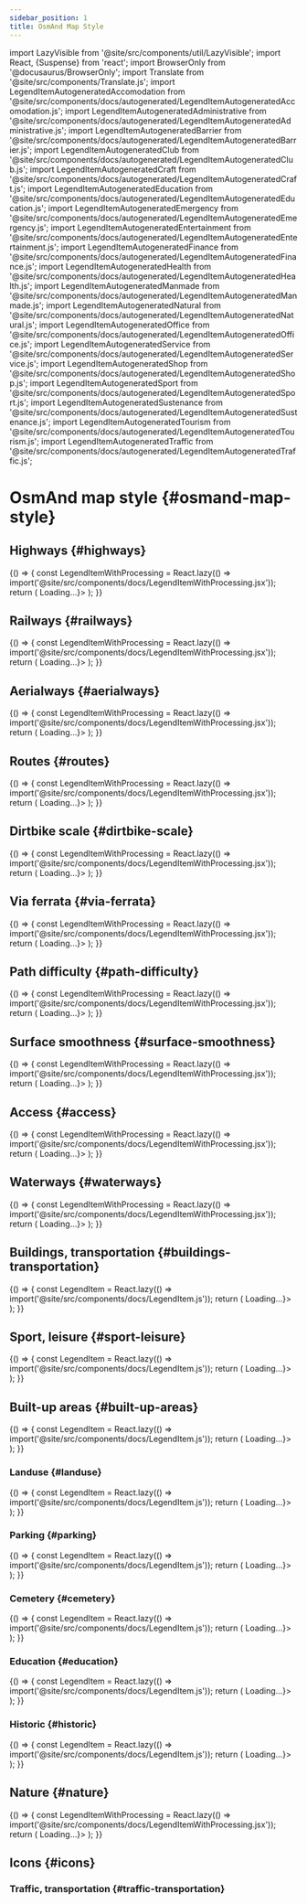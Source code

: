 ```yaml
---
sidebar_position: 1
title: OsmAnd Map Style
---
```

import LazyVisible from '@site/src/components/util/LazyVisible';
import React, {Suspense} from 'react';
import BrowserOnly from '@docusaurus/BrowserOnly';
import Translate from '@site/src/components/Translate.js';
import LegendItemAutogeneratedAccomodation from '@site/src/components/docs/autogenerated/LegendItemAutogeneratedAccomodation.js';
import LegendItemAutogeneratedAdministrative from '@site/src/components/docs/autogenerated/LegendItemAutogeneratedAdministrative.js';
import LegendItemAutogeneratedBarrier from '@site/src/components/docs/autogenerated/LegendItemAutogeneratedBarrier.js';
import LegendItemAutogeneratedClub from '@site/src/components/docs/autogenerated/LegendItemAutogeneratedClub.js';
import LegendItemAutogeneratedCraft from '@site/src/components/docs/autogenerated/LegendItemAutogeneratedCraft.js';
import LegendItemAutogeneratedEducation from '@site/src/components/docs/autogenerated/LegendItemAutogeneratedEducation.js';
import LegendItemAutogeneratedEmergency from '@site/src/components/docs/autogenerated/LegendItemAutogeneratedEmergency.js';
import LegendItemAutogeneratedEntertainment from '@site/src/components/docs/autogenerated/LegendItemAutogeneratedEntertainment.js';
import LegendItemAutogeneratedFinance from '@site/src/components/docs/autogenerated/LegendItemAutogeneratedFinance.js';
import LegendItemAutogeneratedHealth from '@site/src/components/docs/autogenerated/LegendItemAutogeneratedHealth.js';
import LegendItemAutogeneratedManmade from '@site/src/components/docs/autogenerated/LegendItemAutogeneratedManmade.js';
import LegendItemAutogeneratedNatural from '@site/src/components/docs/autogenerated/LegendItemAutogeneratedNatural.js';
import LegendItemAutogeneratedOffice from '@site/src/components/docs/autogenerated/LegendItemAutogeneratedOffice.js';
import LegendItemAutogeneratedService from '@site/src/components/docs/autogenerated/LegendItemAutogeneratedService.js';
import LegendItemAutogeneratedShop from '@site/src/components/docs/autogenerated/LegendItemAutogeneratedShop.js';
import LegendItemAutogeneratedSport from '@site/src/components/docs/autogenerated/LegendItemAutogeneratedSport.js';
import LegendItemAutogeneratedSustenance from '@site/src/components/docs/autogenerated/LegendItemAutogeneratedSustenance.js';
import LegendItemAutogeneratedTourism from '@site/src/components/docs/autogenerated/LegendItemAutogeneratedTourism.js';
import LegendItemAutogeneratedTraffic from '@site/src/components/docs/autogenerated/LegendItemAutogeneratedTraffic.js';

# OsmAnd map style {#osmand-map-style}
<Translate android="yes" id="default_render_descr" />


## Highways {#highways}

<LazyVisible>
  <BrowserOnly>
    {() => {
      const LegendItemWithProcessing = React.lazy(() => import('@site/src/components/docs/LegendItemWithProcessing.jsx'));
      return (
        <Suspense fallback={<div style={{height:240, width:'100%'}}>Loading…</div>}>
          <LegendItemWithProcessing
            svgPath="/img/map-legend/osmand-highways"
            svgParts={{
            'highways': 'Highways',
            'motorway': 'Motorway',
            'trunk': 'Trunk',
            'primary': 'Primary',
            'secondary': 'Secondary',
            'tertiary': 'Tertiary',
            'residential': 'Residential',
            'unclassified': 'Unclassified',
            'service': 'Service',
            'driveway': 'Driveway',
            'living_street': 'Living street',
            'pedestrian': 'Pedestrian',
            'road_unknown_type': 'Road (unknown type)',
            'track': 'Track',
            'cycleway': 'Cycleway',
            'raceway': 'Raceway',
            'escape_lane': 'Escape lane',
            'abandoned_road': 'Abandoned road',
            'abandoned_track': 'Abandoned track',
            'bus_way': 'Bus way',
            'footway': 'Footway',
            'footway_crossing': 'Footway crossing',
            'path': 'Path',
            'steps': 'Steps',
            'steps_with_a_ramp': 'Steps with a ramp',
            'escalator': 'Escalator',
            'goods_conveyor': 'Goods conveyor',
            'elevator': 'Elevator',
            'bridleway': 'Bridleway',
            'construction': 'Construction',
            'proposed': 'Proposed',
            'bridges_1': 'Bridges',
            'tunnels_1': 'Tunnels',
            'bridges_2': 'Bridges',
            'tunnels_2': 'Tunnels',
            'cycleway_lane': 'Cycleway lane',
            'cycleway_track': 'Cycleway track',
            'cycleway_opposite_lane': 'Cycleway opposite lane',
            'cycleway_share_busway': 'Cycleway-share busway',
            'cycleway_opposite': 'Cycleway opposite',
            'cycle_street': 'Cycle street'
            }}/>
        </Suspense>
      );
    }}
  </BrowserOnly>
</LazyVisible>

## Railways {#railways}

<LazyVisible>
  <BrowserOnly>
    {() => {
      const LegendItemWithProcessing = React.lazy(() => import('@site/src/components/docs/LegendItemWithProcessing.jsx'));
      return (
        <Suspense fallback={<div style={{height:240, width:'100%'}}>Loading…</div>}>
          <LegendItemWithProcessing
          svgPath={'/img/map-legend/osmand-railways'}
          svgParts={{
          'rail': 'Rail',
          'bridge': 'Bridge',
          'tunnel': 'Tunnel',
          'railway_spur': 'Railway spur',
          'tram': 'Tram',
          'subway': 'Subway',
          'subway_underground': 'Subway (underground)',
          'light_rail': 'Light rail',
          'abandoned': 'Abandoned',
          'disused': 'Disused',
          'preserved': 'Preserved',
          'narrow_gauge': 'Narrow gauge',
          'construction': 'Construction',
          'monorail': 'Monorail',
          'funicular': 'Funicular'
          }}/>
        </Suspense>
      );
    }}
  </BrowserOnly>
</LazyVisible>

## Aerialways {#aerialways}

<LazyVisible>
  <BrowserOnly>
    {() => {
      const LegendItemWithProcessing = React.lazy(() => import('@site/src/components/docs/LegendItemWithProcessing.jsx'));
      return (
        <Suspense fallback={<div style={{height:240, width:'100%'}}>Loading…</div>}>
          <LegendItemWithProcessing
          svgPath={'/img/map-legend/osmand-aerialways'}
          svgParts={{
          'cable_car': 'Cable car',
          'gondola': 'Gondola',
          'chair_lift': 'Chair lift',
          't_bar': 'T-bar',
          'j_bar': 'J-bar',
          'platter': 'Platter',
          'mixed_lift': 'Mixed-lift',
          'drag_lift': 'Drag lift',
          'magic_carpet': 'Magic carpet',
          'rope_tow': 'Rope tow',
          'goods': 'Goods',
          'zip_line': 'Zip-line'
          }}/>
        </Suspense>
      );
    }}
  </BrowserOnly>
</LazyVisible>

## Routes {#routes}

<LazyVisible>
  <BrowserOnly>
    {() => {
      const LegendItemWithProcessing = React.lazy(() => import('@site/src/components/docs/LegendItemWithProcessing.jsx'));
      return (
        <Suspense fallback={<div style={{height:240, width:'100%'}}>Loading…</div>}>
          <LegendItemWithProcessing
          svgPath={'/img/map-legend/osmand-routes'}
          svgParts={{
          'transport_bus': 'Bus',
          'transport_share_taxi': 'Share taxi',
          'transport_trolleybus': 'Trolleybus',
          'transport_tram': 'Tram',
          'transport_train': 'Train',
          'transport_light_rail': 'Light rail',
          'transport_monorail': 'Monorail',
          'transport_funicular': 'Funicular',
          'routes_hiking': 'Hiking route',
          'routes_hiking_osmc': 'Hiking route (OSMC)',
          'routes_ferry': 'Ferry route',
          'mtb_scale_imba_0': 'MTB Scale IMBA 0',
          'mtb_scale_imba_1': 'MTB Scale IMBA 1',
          'mtb_scale_imba_2': 'MTB Scale IMBA 2',
          'mtb_scale_imba_3_4': 'MTB Scale IMBA 3,4',
          'infrastructure_railway_platform': 'Railway platform',
          'infrastructure_public_transport_platform': 'Public transport platform',
          'infrastructure_runway': 'Runway',
          'infrastructure_taxiway': 'Taxiway',
          'infrastructure_leisure_track': 'Leisure track',
          'infrastructure_minor_power_line': 'Minor power line',
          'infrastructure_major_power_line': 'Major power line',
          'infrastructure_roller_coaster': 'Roller-coaster',
          'infrastructure_reinforced_slope': 'Reinforced slope',
          'infrastructure_crevasse': 'Crevasse',
          'illumination_not_illuminated_street': 'Not illuminated street',
          'cycling_international_network': 'International Cycling Network',
          'cycling_local_network': 'Local Cycling Network',
          'cycling_national_network': 'National Cycling Network',
          'cycling_regional_network': 'Regional Cycling Network',
          'cycling_bicycle_route': 'Bicycle route',
          'mtb_route': 'MTB route',
          'mtb_scale_0_easy': '0 - Easy',
          'mtb_scale_1_intermediate': '1 - Intermediate, uphill: 1',
          'mtb_scale_2_advanced': '2 - Advanced, uphill: 2',
          'mtb_scale_3_expert': '3 - Expert, uphill: 3',
          'mtb_scale_4_extreme_i': '4 - Extreme I, uphill: 4',
          'mtb_scale_5_extreme_ii': '5 - Extreme II, uphill: 5',
          'mtb_scale_6_impossible': '6 - Impossible',
          'biking_recommended': 'Recommended (yellow glow)',
          'biking_bad_for_biking': 'Bad for biking (transparent)',
          'barriers_regular': 'Regular barrier',
          'barriers_ditch': 'Ditch (barrier)',
          'barriers_hedge': 'Hedge',
          'barriers_city_wall': 'City wall',
          'barriers_retaining_wall': 'Retaining wall',
          'barriers_embankment': 'Embankment',
          'barriers_barrier_embankment': 'Barrier embankment',
          'barriers_pipeline': 'Pipeline',
          'boundaries_administrative': 'Administrative boundary',
          'boundaries_national_park': 'National park boundary',
          'illumination_illuminated_street': 'Illuminated street',
          'illumination_underground_illuminated_way': 'Underground illuminated way',
          'illumination_temporarily_illuminated_street': 'Temporarily illuminated street'
          }}/>
        </Suspense>
      );
    }}
  </BrowserOnly>
</LazyVisible>

## Dirtbike scale {#dirtbike-scale}

<LazyVisible>
  <BrowserOnly>
    {() => {
      const LegendItemWithProcessing = React.lazy(() => import('@site/src/components/docs/LegendItemWithProcessing.jsx'));
      return (
        <Suspense fallback={<div style={{height:240, width:'100%'}}>Loading…</div>}>
          <LegendItemWithProcessing
          svgPath={'/img/map-legend/osmand-routes-dirtbike'}
          svgParts={{
          'g0': '0',
          'g1': '1',
          'g2': '2',
          'g3': '3',
          'g4': '4',
          'g5': '5',
          'g6': '6',
          'g7': '?'
          }}/>
        </Suspense>
      );
    }}
  </BrowserOnly>
</LazyVisible>

## Via ferrata {#via-ferrata}

<LazyVisible>
  <BrowserOnly>
    {() => {
      const LegendItemWithProcessing = React.lazy(() => import('@site/src/components/docs/LegendItemWithProcessing.jsx'));
      return (
        <Suspense fallback={<div style={{height:240, width:'100%'}}>Loading…</div>}>
          <LegendItemWithProcessing
          svgPath={'/img/map-legend/osmand-via-ferrata'}
          svgParts={{
          'via_ferrata': 'Via ferrata',
          'scale_0': 'Scale 0',
          'scale_1': 'Scale 1',
          'scale_2': 'Scale 2',
          'scale_3': 'Scale 3',
          'scale_4': 'Scale 4',
          'scale_5': 'Scale 5',
          'scale_6': 'Scale 6'
          }}/>
        </Suspense>
      );
    }}
  </BrowserOnly>
</LazyVisible>

## Path difficulty {#path-difficulty}

<LazyVisible>
  <BrowserOnly>
    {() => {
      const LegendItemWithProcessing = React.lazy(() => import('@site/src/components/docs/LegendItemWithProcessing.jsx'));
      return (
        <Suspense fallback={<div style={{height:240, width:'100%'}}>Loading…</div>}>
          <LegendItemWithProcessing
          svgPath={'/img/map-legend/osmand-path-difficulty'}
          svgParts={{
          'hiking': 'Hiking',
          'mountain_hiking': 'Mountain hiking',
          'demanding_mountain_hiking': 'Demanding mountain hiking',
          'alpine_hiking': 'Alpine hiking',
          'demanding_alpine_hiking': 'Demanding alpine hiking',
          'difficult_alpine_hiking': 'Difficult alpine hiking',
          'grade_1': 'Grade 1',
          'grade_2': 'Grade 2',
          'grade_3': 'Grade 3',
          'grade_4': 'Grade 4',
          'grade_5': 'Grade 5'
          }}/>
        </Suspense>
      );
    }}
  </BrowserOnly>
</LazyVisible>

## Surface smoothness {#surface-smoothness}

<LazyVisible>
  <BrowserOnly>
    {() => {
      const LegendItemWithProcessing = React.lazy(() => import('@site/src/components/docs/LegendItemWithProcessing.jsx'));
      return (
        <Suspense fallback={<div style={{height:240, width:'100%'}}>Loading…</div>}>
          <LegendItemWithProcessing
          svgPath={'/img/map-legend/osmand-surface-smoothness'}
          svgParts={{
          'asphalt': 'Asphalt',
          'paved': 'Paved (concrete,stone,wood etc)',
          'loosely_paved': 'Loosely paved (compacted, gravel)',
          'ground_earth': 'Ground,earth',
          'sand': 'Sand',
          'grass': 'Grass',
          'grass_paver': 'Grass paver',
          'dirt': 'Dirt',
          'mud': 'Mud',
          'ice_snow': 'Ice,snow',
          'salt': 'Salt',
          'excellent': 'Excellent (grade1)',
          'good': 'Good (grade2)',
          'intermediate': 'Intermediate (grade3)',
          'bad': 'Bad (grade3)',
          'very_bad': 'Very bad (grade4)',
          'horrible': 'Horrible (grade4)',
          'very_horrible': 'Very horrible (grade5)',
          'impassable': 'Impassable (grade5)',
          'bad_trail_visibility': 'Bad trail visibility'
          }}/>
        </Suspense>
      );
    }}
  </BrowserOnly>
</LazyVisible>

## Access {#access}

<LazyVisible>
  <BrowserOnly>
    {() => {
      const LegendItemWithProcessing = React.lazy(() => import('@site/src/components/docs/LegendItemWithProcessing.jsx'));
      return (
        <Suspense fallback={<div style={{height:240, width:'100%'}}>Loading…</div>}>
          <LegendItemWithProcessing
          svgPath={'/img/map-legend/osmand-access'}
          svgParts={{
          'access_PrivateColor' :'Access Private',
          'access_DestinationColor' :'Access Destination',
          'access_PermissiveColor' :'Access Permissive',
          'access_CustomersColor' :'Access Customers',
          'access_DeliveryColor' :'Access Delivery',
          'access_AgriculturalColor' :'Access Agricultural',
          'access_EmergencyColor' :'Access Emergency',
          'access_tollColor' :'Access Toll'
          }}/>
        </Suspense>
      );
    }}
  </BrowserOnly>
</LazyVisible>

## Waterways {#waterways}

<LazyVisible>
  <BrowserOnly>
    {() => {
      const LegendItemWithProcessing = React.lazy(() => import('@site/src/components/docs/LegendItemWithProcessing.jsx'));
      return (
        <Suspense fallback={<div style={{height:240, width:'100%'}}>Loading…</div>}>
          <LegendItemWithProcessing
          svgPath={'/img/map-legend/osmand-waterways'}
          svgParts={{
          'river': 'River',
          'canal': 'Canal',
          'stream': 'Stream',
          'drain': 'Drain',
          'ditch': 'Ditch',
          'intermittent_stream': 'Intermittent stream',
          'dam': 'Dam',
          'weir': 'Weir',
          'groyne': 'Groyne',
          'breakwater': 'Breakwater',
          'pier': 'Pier',
          'cliff': 'Cliff',
          'slope': 'Slope',
          'earth_bank': 'Earth bank',
          'ridge_arete': 'Ridge, arete',
          'valley': 'Valley',
          'waterfall': 'Waterfall',
          'tree_row': 'Tree row',
          'cutline': 'Cutline',
          'water_slide': 'Water-slide'
          }}/>
        </Suspense>
      );
    }}
  </BrowserOnly>
</LazyVisible>

## Buildings, transportation {#buildings-transportation}

<LazyVisible>
  <BrowserOnly>
    {() => {
      const LegendItem = React.lazy(() => import('@site/src/components/docs/LegendItem.js'));
      return (
        <Suspense fallback={<div style={{height:240, width:'100%'}}>Loading…</div>}>
          <LegendItem 
          itemsMap={{
          'Regular Building' : 'buildigns/building_RegularColor',
          'Industrianl, garagaes etc.' : 'buildigns/building_IndustrialColor',
          'Residential' : 'buildigns/building_ResidentialColor',
          'Hospital, civic, educational' : 'buildigns/building_HospitalColor',
          'Commercial, retail' : 'buildigns/building_CommercialColor',
          'Place of worship, historic tower' : 'buildigns/building_churchColor',
          'Abandoned, damaged, collapsed' : 'buildigns/building_AbandonedColor',
          'Construction' : 'buildigns/building_ConstructionColor',
          'Proposed' : 'buildigns/building_ProposedColor',
          'Military: barraks' : 'buildigns/building_MilitaryColor',
          'Bunker' : 'buildigns/building_bunker',
          'Railway station' : 'buildigns/building_railway_station',
          'Aerialway station' : 'buildigns/building_aerialway_station',
          'Public transport platform' : 'buildigns/building_public_transport_platform',
          'Aerodrome' : 'buildigns/building_aerodromeColor',
          'Aeroway terminal' : 'buildigns/building_aerowayTerminalColor',
          'Apron' : 'buildigns/building_apronColor',
          'Helipad' : 'buildigns/building_aeroway_helipad',
          }}/>
        </Suspense>
      );
    }}
  </BrowserOnly>
</LazyVisible>

## Sport, leisure {#sport-leisure}

<LazyVisible>
  <BrowserOnly>
    {() => {
      const LegendItem = React.lazy(() => import('@site/src/components/docs/LegendItem.js'));
      return (
        <Suspense fallback={<div style={{height:240, width:'100%'}}>Loading…</div>}>
          <LegendItem 
          itemsMap={{
          'Stadium' : 'sport_leisure/sport_Stadium',
          'Sports Centre' : 'sport_leisure/sport_sportsCentreColor',
          'Track (leisure)' : 'sport_leisure/sport_track',
          'Golf Course' : 'sport_leisure/leisure_golfCourseColor',
          'Park' : 'sport_leisure/leisure_Park',
          'Recreation ground' : 'sport_leisure/leisure_recreationGroundColor',
          'Pitch' : 'sport_leisure/leisure_pitchColor',
          'Horse riding' : 'sport_leisure/leisure_horse_riding',
          'Playground' : 'sport_leisure/leisure_playgroundColor',
          'Common (leisure)' : 'sport_leisure/leisure_leisureCommonColor',
          'Camp site' : 'sport_leisure/leisure_camp_site',
          'Outdoor seating' : 'sport_leisure/leisure_outdoor_seating',
          'Caravan site' : 'sport_leisure/leisure_caravan_site',
          'Picnic site' : 'sport_leisure/leisure_picnic_site',
          'Rest area' : 'sport_leisure/leisure_rest_area',
          'Beach resort' : 'sport_leisure/leisure_beach_resort',
          'Bleachers' : 'sport_leisure/leisure_bleachers',
          }}/>
        </Suspense>
      );
    }}
  </BrowserOnly>
</LazyVisible>

## Built-up areas {#built-up-areas}

<LazyVisible>
  <BrowserOnly>
    {() => {
      const LegendItem = React.lazy(() => import('@site/src/components/docs/LegendItem.js'));
      return (
        <Suspense fallback={<div style={{height:240, width:'100%'}}>Loading…</div>}>
          <LegendItem 
          itemsMap={{
          'Place Of Worship' : 'built-up-areas/built-up_PlaceOfWorship',
          'Monastery' : 'built-up-areas/built-up_Monastery',
          'Water Park' : 'built-up-areas/built-up_WaterPark',
          'Theme Park' : 'built-up-areas/built-up_ThemePark',
          'Zoo' : 'built-up-areas/built-up_Zoo',
          'Climbing Crag' : 'built-up-areas/built-up_ClimbingCrag',
          'Landuse Allotments Color' : 'built-up-areas/built-up_landuseAllotmentsColor',
          'City Wall' : 'built-up-areas/built-up_CityWall',
          'Fountain' : 'built-up-areas/built-up_Fountain',
          'Cinema' : 'built-up-areas/built-up_amenityCinema',
          'Hospital' : 'built-up-areas/built-up_amenityHospital',
          'Social Facility' : 'built-up-areas/built-up_SocialFacility',
          'LandFill' : 'built-up-areas/built-up_LandFill',
          'Spoil heap' : 'built-up-areas/built-up_spoilHeapColor',
          'Landuse Construction Color' : 'built-up-areas/built-up_landuseConstructionColor',
          'Prison' : 'built-up-areas/built-up_Prison',
          'Quarry' : 'built-up-areas/built-up_landuseQuarry',
          'Military' : 'built-up-areas/built-up_landuseMilitary',
          'Military Danger Area' : 'built-up-areas/built-up_landuseMilitaryDangerArea',
          'Power Plant' : 'built-up-areas/built-up_landusePowerPlant',
          'Power Substation' : 'built-up-areas/built-up_landusePowerSubstation',
          }}/>
        </Suspense>
      );
    }}
  </BrowserOnly>
</LazyVisible>

### Landuse {#landuse}

<LazyVisible>
  <BrowserOnly>
    {() => {
      const LegendItem = React.lazy(() => import('@site/src/components/docs/LegendItem.js'));
      return (
        <Suspense fallback={<div style={{height:240, width:'100%'}}>Loading…</div>}>
          <LegendItem 
          itemsMap={{
          'Residential' : 'built-up-areas/built-up_Residential',
          'Residential (Rural)' : 'built-up-areas/built-up_ResidentialRural',
          'Industrial' : 'built-up-areas/built-up_landuseIndustrialColor',
          'Garages' : 'built-up-areas/built-up_landuseGaragesColor',
          'Railway' : 'built-up-areas/built-up_landuseRailway',
          'Farmyard' : 'built-up-areas/built-up_farmyardColor',
          'Retail' : 'built-up-areas/built-up_landuseRetailColor',
          'Commercial' : 'built-up-areas/built-up_landuseCommercialColor',
          'Abandone place' : 'built-up-areas/built-up_placeAbandoned',
          'Animal Keeping' : 'built-up-areas/built-up_AnimalKeeping',
          }}/>
        </Suspense>
      );
    }}
  </BrowserOnly>
</LazyVisible>

### Parking {#parking}

<LazyVisible>
  <BrowserOnly>
    {() => {
      const LegendItem = React.lazy(() => import('@site/src/components/docs/LegendItem.js'));
      return (
        <Suspense fallback={<div style={{height:240, width:'100%'}}>Loading…</div>}>
          <LegendItem 
          itemsMap={{
          'Parking' : 'built-up-areas/built-up_Parking',
          'Parking Permissive access' : 'built-up-areas/built-up_ParkingPermissive',
          'Parking Access Customers' : 'built-up-areas/built-up_ParkingAccessCustomers',
          'ParkingPaid' : 'built-up-areas/built-up_ParkingPaid',
          'ParkingBicycle' : 'built-up-areas/built-up_ParkingBicycle',
          }}/>
        </Suspense>
      );
    }}
  </BrowserOnly>
</LazyVisible>

### Cemetery {#cemetery}

<LazyVisible>
  <BrowserOnly>
    {() => {
      const LegendItem = React.lazy(() => import('@site/src/components/docs/LegendItem.js'));
      return (
        <Suspense fallback={<div style={{height:240, width:'100%'}}>Loading…</div>}>
          <LegendItem 
          itemsMap={{
          'Cemetery' : 'built-up-areas/built-up_cemeteryColor',
          'Christian cemetery' : 'built-up-areas/built-up_cemeteryColorСhristian',
          'Muslim cemetery' : 'built-up-areas/built-up_cemeteryColorMuslim',
          'Jewish cemetery' : 'built-up-areas/built-up_cemeteryColorJewish',
          }}/>
        </Suspense>
      );
    }}
  </BrowserOnly>
</LazyVisible>

### Education {#education}

<LazyVisible>
  <BrowserOnly>
    {() => {
      const LegendItem = React.lazy(() => import('@site/src/components/docs/LegendItem.js'));
      return (
        <Suspense fallback={<div style={{height:240, width:'100%'}}>Loading…</div>}>
          <LegendItem 
          itemsMap={{
          'KinderGarten' : 'built-up-areas/built-up_amenityKinderGarten',
          'School' : 'built-up-areas/built-up_amenitySchool',
          'College' : 'built-up-areas/built-up_amenityCollege',
          'University' : 'built-up-areas/built-up_amenityUniversity',
          'Training' : 'built-up-areas/built-up_amenityTraining',
          'Library' : 'built-up-areas/built-up_amenityLibrary',
          }}/>
        </Suspense>
      );
    }}
  </BrowserOnly>
</LazyVisible>

### Historic {#historic}

<LazyVisible>
  <BrowserOnly>
    {() => {
      const LegendItem = React.lazy(() => import('@site/src/components/docs/LegendItem.js'));
      return (
        <Suspense fallback={<div style={{height:240, width:'100%'}}>Loading…</div>}>
          <LegendItem 
          itemsMap={{
          'Archaeological Site' : 'built-up-areas/built-up_ArchaeologicalSite',
          'Historic Ruins' : 'built-up-areas/built-up_HistoricRuins',
          'Palaeontological Site' : 'built-up-areas/built-up_PalaeontologicalSite',
          }}/>
        </Suspense>
      );
    }}
  </BrowserOnly>
</LazyVisible>

## Nature {#nature}

<LazyVisible>
  <BrowserOnly>
    {() => {
      const LegendItemWithProcessing = React.lazy(() => import('@site/src/components/docs/LegendItemWithProcessing.jsx'));
      return (
        <Suspense fallback={<div style={{height:240, width:'100%'}}>Loading…</div>}>
          <LegendItemWithProcessing
          svgPath={'/img/map-legend/osmand-nature'}
          svgParts={{
          'water': 'Water',
          'swimming_pool': 'Swimming pool',
          'wood_unmaintained': 'Wood (unmaintained)',
          'broadleaved_wood': 'Broadleaved wood',
          'needleleaved_wood': 'Needleleaved wood',
          'mixed_wood': 'Mixed wood',
          'forest_maintained_by_human': 'Forest (maintained by human)',
          'broadleaved_forest': 'Broadleaved forest',
          'needleleaved_forest': 'Needleleaved forest',
          'mixed_forest': 'Mixed forest',
          'scrub': 'Scrub',
          'orchard': 'Orchard',
          'plant_nursery': 'Plant nursery',
          'olive_orchard': 'Olive orchard',
          'apple_orchard': 'Apple orchard',
          'almond_orchard': 'Almond orchard',
          'oil_palms_orchard': 'Oil palms orchard',
          'orange_orchard': 'Orange orchard',
          'banana_plants': 'Banana plants',
          'vineyard': 'Vineyard',
          'heath': 'Heath',
          'grass': 'Grass',
          'grassland': 'Grassland',
          'meadow': 'Meadow',
          'farmland': 'Farmland',
          'greenfield': 'Greenfield',
          'brownfield': 'Brownfield',
          'logging': 'Logging',
          'windfall': 'Windfall',
          'dead_wood': 'Dead wood',
          'aquaculture': 'Aquaculture',
          'greenhouse_horticulture': 'Greenhouse horticulture',
          'conservation': 'Conservation',
          'glacier': 'Glacier',
          'scree': 'Scree',
          'fell': 'Fell',
          'bare_rock': 'Bare rock',
          'reef': 'Reef',
          'coral_reef': 'Coral reef',
          'rocky_reef': 'Rocky reef',
          'crater_sinkhole': 'Crater, sinkhole',
          'sand': 'Sand',
          'shoal': 'Shoal',
          'garden': 'Garden',
          'nature_reserve': 'Nature reserve',
          'beach': 'Beach',
          'wetland': 'Wetland',
          'tidal_flat_mud_flat': 'Tidal flat (mud flat)',
          'bog': 'Bog',
          'marsh': 'Marsh',
          'swamp': 'Swamp',
          'reedbed': 'Reedbed',
          'wet_meadow': 'Wet meadow',
          'saltmarsh': 'Saltmarsh',
          'string_bog': 'String bog',
          'mangrove': 'Mangrove',
          'fen': 'Fen',
          'palsa_bog': 'Palsa bog',
          'intermittent_wetland': 'Intermittent wetland',
          'mud': 'Mud',
          'saltpond': 'Saltpond',
          'protected_area': 'Protected area'
          }}/>
        </Suspense>
      );
    }}
  </BrowserOnly>
</LazyVisible>

## Icons {#icons}

### Traffic, transportation {#traffic-transportation}

<!--LegendItemAutogeneratedTraffic />

### Emergency {#emergency}

<LegendItemAutogeneratedEmergency />

### Health {#health}

<LegendItemAutogeneratedHealth />

### Tourism {#tourism}

<LegendItemAutogeneratedTourism />

### Entertainment {#entertainment}

<LegendItemAutogeneratedEntertainment />

### Accomodation {#accomodation}

<LegendItemAutogeneratedAccomodation />

### Education {#education}

<LegendItemAutogeneratedEducation />

### Food and drink {#food-and-drink}

<LegendItemAutogeneratedSustenance />

### Nature {#nature}

<LegendItemAutogeneratedNatural />

### Sport {#sport}

<LegendItemAutogeneratedSport />

### Finance {#finance}

<LegendItemAutogeneratedFinance />

### Administrative {#administrative}

<LegendItemAutogeneratedAdministrative />

### Service {#service}

<LegendItemAutogeneratedService />

### Shops {#shops}

<LegendItemAutogeneratedShop />

### Offices {#offices}

<LegendItemAutogeneratedOffice />

### Craft {#craft}

<LegendItemAutogeneratedCraft />

### Club {#club}

<LegendItemAutogeneratedClub />

### Barriers {#barriers}

<LegendItemAutogeneratedBarrier />

### Man made {#man-made}

<LegendItemAutogeneratedManmade /-->
